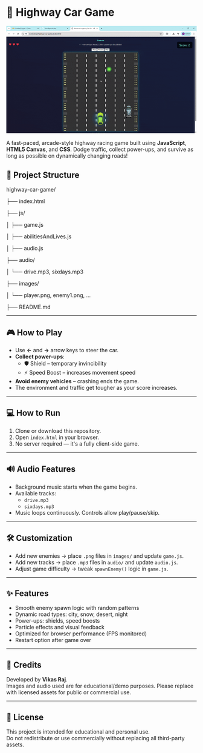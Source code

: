 
# 🚗 Highway Car Game
![Gameplay Demo](images/gameplay.gif)

A fast-paced, arcade-style highway racing game built using **JavaScript**, **HTML5 Canvas**, and **CSS**. Dodge traffic, collect power-ups, and survive as long as possible on dynamically changing roads!



## 📁 Project Structure

highway-car-game/

├── index.html

├── js/

│   ├── game.js

│   ├── abilitiesAndLives.js

│   ├── audio.js

├── audio/

│   └── drive.mp3, sixdays.mp3

├── images/

│   └── player.png, enemy1.png, ...

├── README.md



---

## 🎮 How to Play

- Use **←** and **→** arrow keys to steer the car.
- **Collect power-ups**:
  - 🛡️ Shield – temporary invincibility
  - ⚡ Speed Boost – increases movement speed
- **Avoid enemy vehicles** – crashing ends the game.
- The environment and traffic get tougher as your score increases.

---

## 💻 How to Run

1. Clone or download this repository.
2. Open `index.html` in your browser.
3. No server required — it's a fully client-side game.

---

## 🔊 Audio Features

- Background music starts when the game begins.
- Available tracks:
  - `drive.mp3`
  - `sixdays.mp3`
- Music loops continuously. Controls allow play/pause/skip.

---

## 🛠️ Customization

- Add new enemies → place `.png` files in `images/` and update `game.js`.
- Add new tracks → place `.mp3` files in `audio/` and update `audio.js`.
- Adjust game difficulty → tweak `spawnEnemy()` logic in `game.js`.

---

## ✨ Features

- Smooth enemy spawn logic with random patterns
- Dynamic road types: city, snow, desert, night
- Power-ups: shields, speed boosts
- Particle effects and visual feedback
- Optimized for browser performance (FPS monitored)
- Restart option after game over

---

## 📌 Credits

Developed by **Vikas Raj**.  
Images and audio used are for educational/demo purposes. Please replace with licensed assets for public or commercial use.

---

## 🔐 License

This project is intended for educational and personal use.  
Do not redistribute or use commercially without replacing all third-party assets.
